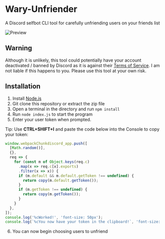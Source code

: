 # Wary-Unfriender
A Discord selfbot CLI tool for carefully unfriending users on your friends list

![Preview](https://i.imgur.com/F6Tk9u4.png)

## Warning
Although it is unlikely, this tool could potentially have your account deactivated / banned by Discord as it is against their [Terms of Service](https://discord.com/terms). I am not liable if this happens to you. Please use this tool at your own risk.

## Installation
1. Install [Node.js](https://nodejs.org/en/download/)
2. Git clone this repository or extract the zip file
3. Open a terminal in the directory and run `npm install`
4. Run `node index.js` to start the program
5. Enter your user token when prompted.

Tip: Use **CTRL+SHIFT+I** and paste the code below into the Console to copy your token:
```js
window.webpackChunkdiscord_app.push([
  [Math.random()],
  {},
  req => {
    for (const m of Object.keys(req.c)
      .map(x => req.c[x].exports)
      .filter(x => x)) {
      if (m.default && m.default.getToken !== undefined) {
        return copy(m.default.getToken());
      }
      if (m.getToken !== undefined) {
        return copy(m.getToken());
      }
    }
  },
]);
console.log('%cWorked!', 'font-size: 50px');
console.log(`%cYou now have your token in the clipboard!`, 'font-size: 16px');
```
6. You can now begin choosing users to unfriend
